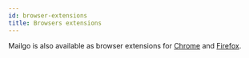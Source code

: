 ```yaml
---
id: browser-extensions
title: Browsers extensions
---
```


Mailgo is also available as browser extensions for [Chrome](/docs/chrome) and [Firefox](/docs/firefox).
